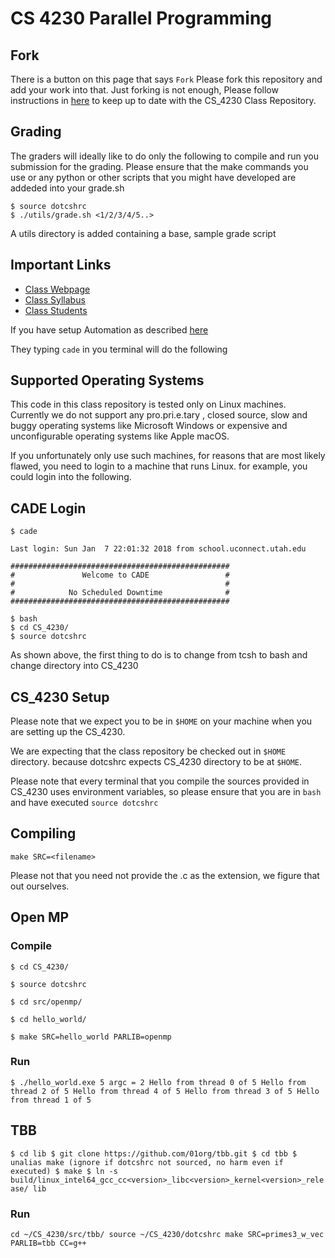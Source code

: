 # CS 4230 Parallel Programming

## Fork

There is a button on this page that says `Fork`
Please fork this repository and add your work into that.
Just forking is not enough, Please follow instructions in [here](https://about.gitlab.com/2016/12/01/how-to-keep-your-fork-up-to-date-with-its-origin/)
to keep up to date with the CS_4230 Class Repository.

## Grading

The graders will ideally like to do only the following to compile and run you submission for the grading.
Please ensure that the make commands you use or any python or other scripts that you might
have developed are addeded into your grade.sh

```
$ source dotcshrc 
$ ./utils/grade.sh <1/2/3/4/5..>
```

A utils directory is added containing a base, sample grade script



## Important Links

* [Class Webpage](tinyurl.com/teach4230s18)
* [Class Syllabus](tinyurl.com/cs4230-syllabus-s18)
* [Class Students](tinyurl.com/cs4230-students-s18)


If you have setup Automation as described [here](https://sites.google.com/view/cs4230spring2018/parallel-hardware)

They typing ```cade``` in you terminal will do the following

## Supported Operating Systems

This code in this class repository is tested only on Linux machines.
Currently we do not support any pro.pri.e.tary , closed source, slow
and buggy operating systems like Microsoft Windows or 
expensive and unconfigurable operating systems like Apple macOS.

If you unfortunately only use such machines, for reasons that are 
most likely flawed, you need to login to a machine that runs Linux.
for example, you could login into the following.

## CADE Login

```$ cade```

```
Last login: Sun Jan  7 22:01:32 2018 from school.uconnect.utah.edu

#################################################
#               Welcome to CADE                 #
#                                               #
#            No Scheduled Downtime              #
#################################################

$ bash
$ cd CS_4230/
$ source dotcshrc
```

As shown above, the first thing to do is to change from tcsh to bash and
change directory into CS_4230

## CS_4230 Setup

Please note that we expect you to be in `$HOME` on your machine
when you are setting up the CS_4230.

We are expecting that the class repository be checked out in `$HOME` directory.
because dotcshrc expects CS_4230 directory to be at `$HOME`.

Please note that every terminal that you compile the sources provided
in CS_4230 uses environment variables, so please ensure that
you are in `bash` and have executed `source dotcshrc`


## Compiling

`make SRC=<filename>`

Please not that you need not provide the .c as the extension, we figure
that out ourselves.

## Open MP

### Compile

`$ cd CS_4230/`

`$ source dotcshrc`

`$ cd src/openmp/`

`$ cd hello_world/`

`$ make SRC=hello_world PARLIB=openmp`

### Run

`$ ./hello_world.exe 5
argc = 2
Hello from thread 0 of 5
Hello from thread 2 of 5
Hello from thread 4 of 5
Hello from thread 3 of 5
Hello from thread 1 of 5
`

## TBB

`
$ cd lib
$ git clone https://github.com/01org/tbb.git
$ cd tbb
$ unalias make (ignore if dotcshrc not sourced, no harm even if executed)
$ make
$ ln -s build/linux_intel64_gcc_cc<version>_libc<version>_kernel<version>_release/ lib
`
### Run

`
cd ~/CS_4230/src/tbb/
source ~/CS_4230/dotcshrc
make SRC=primes3_w_vec PARLIB=tbb CC=g++
`




